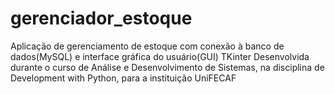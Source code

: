 # gerenciador_estoque
 Aplicação de gerenciamento de estoque com conexão à banco de dados(MySQL) e interface gráfica do usuário(GUI) TKinter
 Desenvolvida durante o curso de Análise e Desenvolvimento de Sistemas, na disciplina de Development with Python, para a instituição UniFECAF
